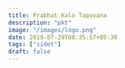 ```yaml
---
title: Prabhat Kala Tapovana
description: "pkt"
image: "/images/logo.png"
date: 2019-07-29T08:35:57+05:30
tags: ["sidet"]
draft: false
---
```



